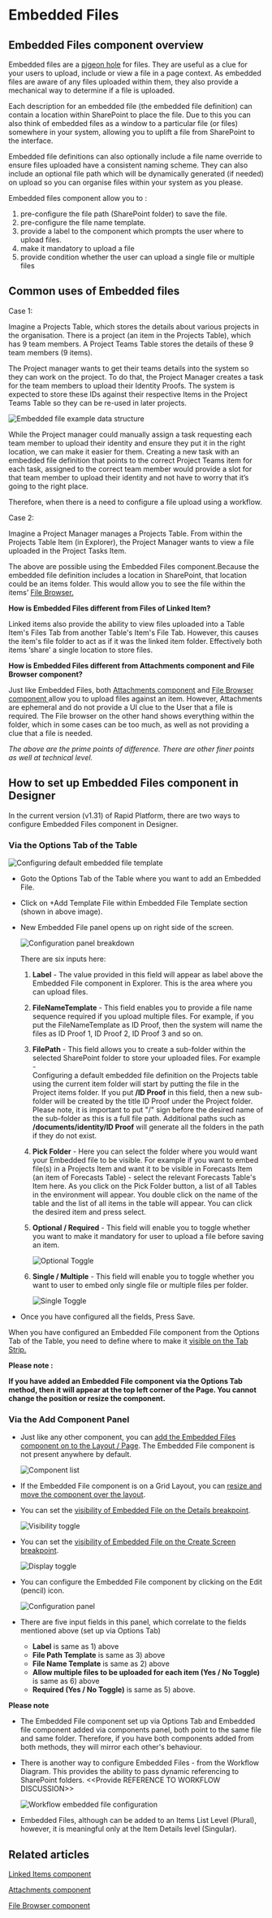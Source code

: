 # Embedded Files

## Embedded Files component overview

Embedded files are a [pigeon hole](https://en.wikipedia.org/wiki/Pigeon-hole_messagebox) for files. They are useful as a clue for your users to upload, include or view a file in a page context. As embedded files are aware of any files uploaded within them, they also provide a mechanical way to determine if a file is uploaded.

Each description for an embedded file (the embedded file definition) can contain a location within SharePoint to place the file. Due to this you can also think of embedded files as a window to a particular file (or files) somewhere in your system, allowing you to uplift a file from SharePoint to the interface.

Embedded file definitions can also optionally include a file name override to ensure files uploaded have a consistent naming scheme. They can also include an optional file path which will be dynamically generated (if needed) on upload so you can organise files within your system as you please.

Embedded files component allow you to :

1. pre-configure the file path (SharePoint folder) to save the file.
2. pre-configure the file name template.
3. provide a label to the component which prompts the user where to upload files.
4. make it mandatory to upload a file
5. provide condition whether the user can upload a single file or multiple files

## Common uses of Embedded files

Case 1:

Imagine a Projects Table, which stores the details about various projects in the organisation. There is a project (an item in the Projects Table), which has 9 team members. A Project Teams Table stores the details of these 9 team members (9 items).

The Project manager wants to get their teams details into the system so they can work on the project. To do that, the Project Manager creates a task for the team members to upload their Identity Proofs. The system is expected to store these IDs against their respective Items in the Project Teams Table so they can be re-used in later projects.

![Embedded file example data structure](<Embedded file example data structure.png>)

While the Project manager could manually assign a task requesting each team member to upload their identity and ensure they put it in the right location, we can make it easier for them. Creating a new task with an embedded file definition that points to the correct Project Teams item for each task, assigned to the correct team member would provide a slot for that team member to upload their identity and not have to worry that it’s going to the right place.

Therefore, when there is a need to configure a file upload using a workflow.

Case 2:

Imagine a Project Manager manages a Projects Table. From within the Projects Table Item (in Explorer), the Project Manager wants to view a file uploaded in the Project Tasks Item.

The above are possible using the Embedded Files component.Because the embedded file definition includes a location in SharePoint, that location could be an items folder. This would allow you to see the file within the items’ [File Browser.](/docs/Rapid/4-Keyper%20Manual/2-Designer/2-Pages/3-Components/file-browser/file-browser.md "What is a File Browser component on a Layout / Page?")

**How is Embedded Files different from Files of Linked Item?**

Linked items also provide the ability to view files uploaded into a Table Item's Files Tab from another Table's Item's File Tab. However, this causes the item's file folder to act as if it was the linked item folder. Effectively both items ‘share’ a single location to store files.

**How is Embedded Files different from Attachments component and File Browser component?**

Just like Embedded Files, both [Attachments component](/docs/Rapid/4-Keyper%20Manual/2-Designer/2-Pages/3-Components/attachments/attachments.md "What is an Attachments component on a Layout / Page?") and [File Browser component ](/docs/Rapid/4-Keyper%20Manual/2-Designer/2-Pages/3-Components/file-browser/file-browser.md "What is a File Browser component on a Layout / Page?")allow you to upload files against an item. However, Attachments are ephemeral and do not provide a UI clue to the User that a file is required. The File browser on the other hand shows everything within the folder, which in some cases can be too much, as well as not providing a clue that a file is needed.

*The above are the prime points of difference. There are other finer points as well at technical level.*

## How to set up Embedded Files component in Designer

In the current version (v1.31) of Rapid Platform, there are two ways to configure Embedded Files component in Designer.

### Via the Options Tab of the Table

![Configuring default embedded file template](<Configuring default embedded file template.png>)

- Goto the Options Tab of the Table where you want to add an Embedded File.
- Click on +Add Template File within Embedded File Template section (shown in above image).
- New Embedded File panel opens up on right side of the screen.

    ![Configuration panel breakdown](<Configuration panel breakdown.png>)

    There are six inputs here:

    1. **Label** - The value provided in this field will appear as label above the Embedded File component in Explorer. This is the area where you can upload files.
    2. **FileNameTemplate** - This field enables you to provide a file name sequence required if you upload multiple files. For example, if you put the FileNameTemplate as ID Proof, then the system will name the files as ID Proof 1, ID Proof 2, ID Proof 3 and so on.
    3. **FilePath** - This field allows you to create a sub-folder within the selected SharePoint folder to store your uploaded files. For example -   
        Configuring a default embedded file definition on the Projects table using the current item folder will start by putting the file in the Project items folder. If you put **/ID Proof** in this field, then a new sub-folder will be created by the title ID Proof under the Project folder. Please note, it is important to put "/" sign before the desired name of the sub-folder as this is a full file path. Additional paths such as **/documents/identity/ID Proof** will generate all the folders in the path if they do not exist.
    4. **Pick Folder** - Here you can select the folder where you would want your Embedded file to be visible. For example if you want to embed file(s) in a Projects Item and want it to be visible in Forecasts Item (an item of Forecasts Table) - select the relevant Forecasts Table's Item here. As you click on the Pick Folder button, a list of all Tables in the environment will appear. You double click on the name of the table and the list of all items in the table will appear. You can click the desired item and press select.
    5. **Optional / Required** - This field will enable you to toggle whether you want to make it mandatory for user to upload a file before saving an item.

        ![Optional Toggle](<Optional Toggle.png>)
    6. **Single / Multiple** - This field will enable you to toggle whether you want to user to embed only single file or multiple files per folder.

        ![Single Toggle](<Single Toggle.png>)
        
- Once you have configured all the fields, Press Save.

When you have configured an Embedded File component from the Options Tab of the Table, you need to define where to make it [visible on the Tab Strip.](/docs/Rapid/4-Keyper%20Manual/2-Designer/2-Pages/4-Layouts/list-of-available-layouts/list-of-available-layouts.md)

**Please note :**

**If you have added an Embedded File component via the Options Tab method, then it will appear at the top left corner of the Page. You cannot change the position or resize the component.**

### Via the Add Component Panel
    
    
- Just like any other component, you can [add the Embedded Files component on to the Layout / Page](/docs/Rapid/4-Keyper%20Manual/2-Designer/2-Pages/3-Components/embedded-file/embedded-file.md "How to add a component to a Layout / Page?"). The Embedded File component is not present anywhere by default. 

    ![Component list](<Component list.png>)
- If the Embedded File component is on a Grid Layout, you can [resize and move the component over the layout](/docs/Rapid/4-Keyper%20Manual/2-Designer/2-Pages/5-how-to-guides/how-to-arrange-a-component-on-a-grid/how-to-arrange-a-component-on-a-grid.md "How to arrange a component on Grid layout?").

- You can set the [visibility of Embedded File on the Details breakpoint](/docs/Rapid/4-Keyper%20Manual/2-Designer/2-Pages/5-how-to-guides/how-to-hide-components-on-breakpoints/how-to-hide-components-on-breakpoints.md "How to set a component to be visible / hidden on 'Item Details' and 'Create' breakpoints?").   

    ![Visibility toggle](<../Visiblity toggle.png>)
- You can set the [visibility of Embedded File on the Create Screen breakpoint](/docs/Rapid/4-Keyper%20Manual/2-Designer/2-Pages/5-how-to-guides/how-to-hide-components-on-breakpoints/how-to-hide-components-on-breakpoints.md "How to set a component to be visible / hidden on 'Item Details' and 'Create' breakpoints?").   

    ![Display toggle](<../Display toggle.png>)
- You can configure the Embedded File component by clicking on the Edit (pencil) icon.   

    ![Configuration panel](<Configuration panel.png>)
    
- There are five input fields in this panel, which correlate to the fields mentioned above (set up via Options Tab) 
  - **Label** is same as 1) above
  - **File Path Template** is same as 3) above
  - **File Name Template** is same as 2) above
  - **Allow multiple files to be uploaded for each item (Yes / No Toggle)** is same as 6) above
  - **Required (Yes / No Toggle)** is same as 5) above.

**Please note**

- The Embedded File component set up via Options Tab and Embedded file component added via components panel, both point to the same file and same folder. Therefore, if you have both components added from both methods, they will mirror each other's behaviour.
- There is another way to configure Embedded Files - from the Workflow Diagram. This provides the ability to pass dynamic referencing to SharePoint folders. &lt;&lt;Provide REFERENCE TO WORKFLOW DISCUSSION&gt;&gt;  

    ![Workflow embedded file configuration](<Workflow embedded file configuration.png>)

- Embedded Files, although can be added to an Items List Level (Plural), however, it is meaningful only at the Item Details level (Singular).

## Related articles

[Linked Items component](/docs/Rapid/4-Keyper%20Manual/2-Designer/2-Pages/3-Components/linked-items/linked-items.md "What is a Linked Items component on a Layout / Page?")

[Attachments component](/docs/Rapid/4-Keyper%20Manual/2-Designer/2-Pages/3-Components/attachments/attachments.md "What is an Attachments component on a Layout / Page?")

[File Browser component](/docs/Rapid/4-Keyper%20Manual/2-Designer/2-Pages/3-Components/file-browser/file-browser.md "What is a File Browser component on a Layout / Page?")
